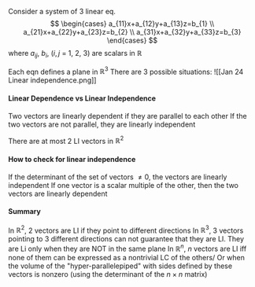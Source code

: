 Consider a system of 3 linear eq.
$$
\begin{cases}
a_{11}x+a_{12}y+a_{13}z=b_{1} \\
a_{21}x+a_{22}y+a_{23}z=b_{2} \\
a_{31}x+a_{32}y+a_{33}z=b_{3}
\end{cases}
$$
where $a_{ij}$, $b_{i}$, ($i, j$ = 1, 2, 3) are scalars in $\mathbb{R}$

Each eqn defines a plane in $\mathbb{R}^3$
There are 3 possible situations:
![[Jan 24 Linear independence.png]]
#### Linear Dependence vs Linear Independence
Two vectors are linearly dependent if they are parallel to each other
If the two vectors are not parallel, they are linearly independent

There are at most 2 LI vectors in $\mathbb{R}^2$

#### How to check for linear independence
If the determinant of the set of vectors $\neq 0$, the vectors are linearly independent
If one vector is a scalar multiple of the other, then the two vectors are linearly dependent

#### Summary
In $\mathbb{R}^2$, 2 vectors are LI if they point to different directions
In $\mathbb{R}^3$, 3 vectors pointing to 3 different directions can not guarantee that they are LI. They are Li only when they are NOT in the same plane
In $\mathbb{R}^n$, $n$ vectors are LI iff none of them can be expressed as a nontrivial LC of the others/ Or when the volume of the "hyper-parallelepiped" with sides defined by these vectors is nonzero (using the determinant of the $n\times n$ matrix)